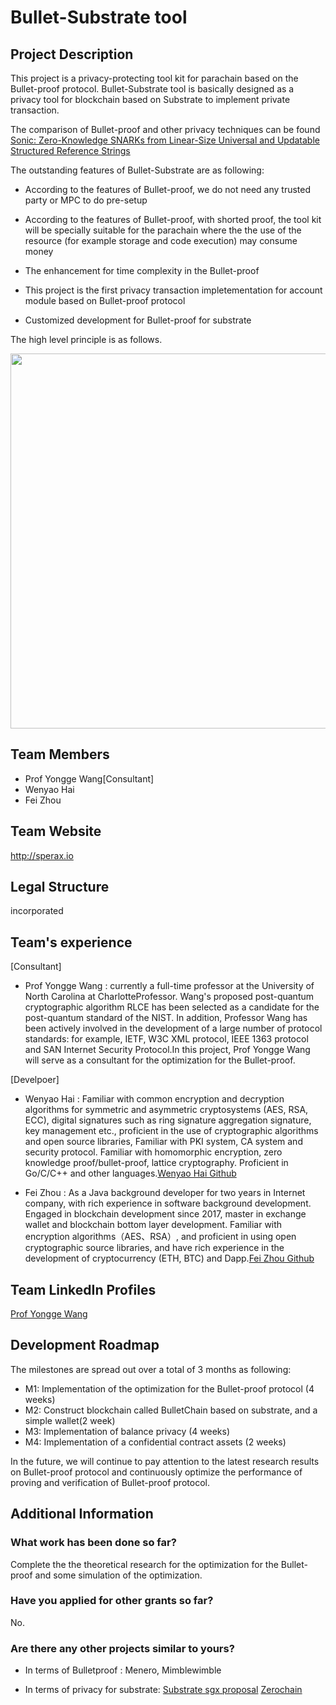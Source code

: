 # Bullet-Substrate tool
## Project Description
This project is a privacy-protecting tool kit for parachain based on the Bullet-proof protocol. Bullet-Substrate tool is basically designed as a privacy tool for blockchain based on Substrate to implement private transaction. 

The comparison of Bullet-proof and other privacy techniques can be found [Sonic: Zero-Knowledge SNARKs from Linear-Size Universal and Updatable Structured Reference Strings](https://eprint.iacr.org/2019/099.pdf) 


The outstanding features of Bullet-Substrate are as following:

* According to the features of Bullet-proof, we do not need any trusted party or MPC to do pre-setup

* According to the features of Bullet-proof, with shorted proof, the tool kit will be specially suitable for the  parachain where the the use of the resource (for example storage and code execution) may consume money

* The enhancement for time complexity in the Bullet-proof
    
* This project is the first privacy transaction impletementation for account module based on Bullet-proof protocol

* Customized development for Bullet-proof for substrate

The high level principle is as follows.

<div align="center">
<img src="https://user-images.githubusercontent.com/55380676/65235088-8808a500-db08-11e9-88a8-012a3d5fdf77.png" width="600px">
</div>


## Team Members

* Prof Yongge Wang[Consultant]
* Wenyao Hai
* Fei Zhou

## Team Website

http://sperax.io
## Legal Structure
incorporated

## Team's experience
[Consultant]

* Prof Yongge Wang : currently a full-time professor at the University of North Carolina at CharlotteProfessor. Wang's proposed post-quantum cryptographic algorithm RLCE has been selected as a candidate for the post-quantum standard of the NIST. In addition, Professor Wang has been actively involved in the development of a large number of protocol standards: for example, IETF, W3C XML protocol, IEEE 1363 protocol and SAN Internet Security Protocol.In this project, Prof Yongge Wang will serve as a consultant for the optimization for the Bullet-proof.


[Develpoer]

* Wenyao Hai : Familiar with common encryption and decryption algorithms for symmetric and asymmetric cryptosystems (AES, RSA, ECC), digital signatures such as ring signature aggregation signature, key management etc., proficient in the use of cryptographic algorithms and open source libraries, Familiar with PKI system, CA system and security protocol. Familiar with homomorphic encryption, zero knowledge proof/bullet-proof, lattice cryptography. Proficient in Go/C/C++ and other languages.[Wenyao Hai Github](https://github.com/Haysemonster)

* Fei Zhou : As a Java background developer for two years in Internet company, with rich experience in software background development. Engaged in blockchain development since 2017, master in exchange wallet and blockchain bottom layer development. Familiar with encryption algorithms（AES、RSA）, and proficient in using open cryptographic source libraries, and have rich experience in the development of cryptocurrency (ETH, BTC) and Dapp.[Fei Zhou Github](https://github.com/ronaldspeirs)


## Team LinkedIn Profiles
[Prof Yongge Wang](https://www.linkedin.com/in/yongge-wang-8680706/)

## Development Roadmap
The milestones are spread out over a total of 3 months as following:

* M1: Implementation of the optimization for the Bullet-proof protocol (4 weeks)
* M2: Construct blockchain called BulletChain based on substrate, and a simple wallet(2 week)
* M3: Implementation of balance privacy (4 weeks)
* M4: Implementation of a confidential contract assets (2 weeks)

 In the future, we will continue to pay attention to the latest research results on Bullet-proof protocol and continuously optimize the performance of proving and verification of Bullet-proof protocol.

## Additional Information
### What work has been done so far?
Complete the the theoretical research for the optimization for the Bullet-proof and some simulation of the optimization.

### Have you applied for other grants so far?
No.

### Are there any other projects similar to yours?
* In terms of Bulletproof : Menero, Mimblewimble

* In terms of privacy for substrate: [Substrate sgx proposal](https://github.com/w3f/Web3-collaboration/blob/master/grants/speculative/substrate_sgx_proposal.md)  [Zerochain](https://github.com/w3f/Web3-collaboration/blob/master/grants/speculative/zerochain.md)

